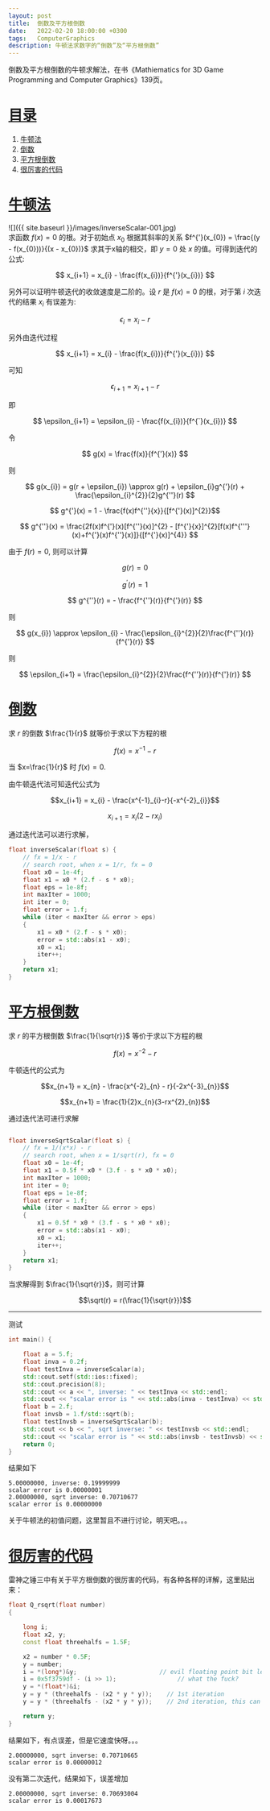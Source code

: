```yaml
---
layout: post
title:  倒数及平方根倒数
date:   2022-02-20 18:00:00 +0300
tags:   ComputerGraphics
description: 牛顿法求数字的“倒数”及“平方根倒数” 
---
```


倒数及平方根倒数的牛顿求解法，在书《Mathiematics for 3D Game Programming and Computer Graphics》139页。
# [目录](#目录)
1. [牛顿法](#牛顿法)
2. [倒数](#倒数)
3. [平方根倒数](#平方根倒数)
4. [很厉害的代码](#很厉害的代码)

# [牛顿法](#牛顿法)
![]({{ site.baseurl }}/images/inverseScalar-001.jpg)  
求函数 $f(x) = 0$ 的根。对于初始点 $x_{0}$ 根据其斜率的关系 $f^{'}(x_{0}) = \frac{(y - f(x_{0}))}{(x - x_{0})}$ 求其于x轴的相交，即 $y=0$ 处  $x$ 的值。可得到迭代的公式:       

$$ x_{i+1} = x_{i} - \frac{f(x_{i})}{f^{'}(x_{i})} $$       

另外可以证明牛顿迭代的收敛速度是二阶的。设 $r$ 是 $f(x) = 0$ 的根，对于第 $i$ 次迭代的结果 $x_{i}$ 有误差为:       

$$ \epsilon_{i} = x_{i} - r $$      

另外由迭代过程      

$$ x_{i+1} = x_{i} - \frac{f(x_{i})}{f^{'}(x_{i})} $$  

可知      

$$ \epsilon_{i+1} = x_{i+1} - r $$       

即       

$$ \epsilon_{i+1} = \epsilon_{i} - \frac{f(x_{i})}{f^{`}(x_{i})} $$       

令     

$$ g(x) = \frac{f(x)}{f^{'}(x)} $$      

则       

$$ g(x_{i}) = g(r + \epsilon_{i}) \approx g(r) + \epsilon_{i}g^{'}(r) + \frac{\epsilon_{i}^{2}}{2}g^{''}(r) $$    

$$ g^{'}(x) = 1 - \frac{f(x)f^{''}{x}}{[f^{'}(x)]^{2}}$$      

$$ g^{''}(x) = \frac{2f(x)f^{'}(x)[f^{''}(x)]^{2} - [f^{'}{x}]^{2}[f(x)f^{'''}(x)+f^{'}(x)f^{''}(x)]}{[f^{'}(x)]^{4}} $$       

由于 $f(r)=0$, 则可以计算        

$$ g(r) = 0 $$     

$$ g^{'}(r) = 1 $$      

$$ g^{''}(r) = - \frac{f^{''}(r)}{f^{'}(r)} $$      

则      

$$ g(x_{i}) \approx \epsilon_{i} - \frac{\epsilon_{i}^{2}}{2}\frac{f^{''}(r)}{f^{'}(r)} $$      

则      

$$ \epsilon_{i+1} = \frac{\epsilon_{i}^{2}}{2}\frac{f^{''}(r)}{f^{'}(r)} $$      

# [倒数](#倒数)

求 $r$ 的倒数 $\frac{1}{r}$ 就等价于求以下方程的根      

$$f(x)=x^{-1} - r$$      

当 $x=\frac{1}{r}$ 时 $f(x) = 0$.       

由牛顿迭代法可知迭代公式为      

$$x_{i+1} = x_{i} - \frac{x^{-1}_{i}-r}{-x^{-2}_{i}}$$       

$$x_{i+1} = x_{i}(2-rx_{i})$$      

通过迭代法可以进行求解，
```cpp
float inverseScalar(float s) {
	// fx = 1/x - r
	// search root, when x = 1/r, fx = 0
	float x0 = 1e-4f;
	float x1 = x0 * (2.f - s * x0);
	float eps = 1e-8f;
	int maxIter = 1000;
	int iter = 0;
	float error = 1.f;
	while (iter < maxIter && error > eps)
	{
		x1 = x0 * (2.f - s * x0);
		error = std::abs(x1 - x0);
		x0 = x1;
		iter++;
	}
	return x1;
}
```
# [平方根倒数](#平方根倒数)

求 $r$ 的平方根倒数 $\frac{1}{\sqrt{r}}$ 等价于求以下方程的根     

$$f(x) = x^{-2} - r$$     

牛顿迭代的公式为    

$$x_{n+1} = x_{n} - \frac{x^{-2}_{n} - r}{-2x^{-3}_{n}}$$       

$$x_{n+1} = \frac{1}{2}x_{n}(3-rx^{2}_{n})$$       

通过迭代法可进行求解
```cpp

float inverseSqrtScalar(float s) {
	// fx = 1/(x*x) - r
	// search root, when x = 1/sqrt(r), fx = 0
	float x0 = 1e-4f;
	float x1 = 0.5f * x0 * (3.f - s * x0 * x0);
	int maxIter = 1000;
	int iter = 0;
	float eps = 1e-8f;
	float error = 1.f;
	while (iter < maxIter && error > eps)
	{
		x1 = 0.5f * x0 * (3.f - s * x0 * x0);
		error = std::abs(x1 - x0);
		x0 = x1;
		iter++;
	}
	return x1;
}
```
当求解得到 $\frac{1}{\sqrt{r}}$，则可计算      
    
$$\sqrt(r) = r(\frac{1}{\sqrt{r}})$$         

--------------

测试
```cpp
int main() {

	float a = 5.f;
	float inva = 0.2f;
	float testInva = inverseScalar(a);
	std::cout.setf(std::ios::fixed);
	std::cout.precision(8);
	std::cout << a << ", inverse: " << testInva << std::endl;
	std::cout << "scalar error is " << std::abs(inva - testInva) << std::endl;
	float b = 2.f;
	float invsb = 1.f/std::sqrt(b);
	float testInvsb = inverseSqrtScalar(b);
	std::cout << b << ", sqrt inverse: " << testInvsb << std::endl;
	std::cout << "scalar error is " << std::abs(invsb - testInvsb) << std::endl;
	return 0;
}
```
结果如下
```
5.00000000, inverse: 0.19999999
scalar error is 0.00000001
2.00000000, sqrt inverse: 0.70710677
scalar error is 0.00000000
```
关于牛顿法的初值问题，这里暂且不进行讨论，明天吧。。。
# [很厉害的代码](#很厉害的代码)

雷神之锤三中有关于平方根倒数的很厉害的代码，有各种各样的详解，这里贴出来：
```cpp
float Q_rsqrt(float number)
{

	long i;
	float x2, y;
	const float threehalfs = 1.5F;

	x2 = number * 0.5F;
	y = number;
	i = *(long*)&y;                       // evil floating point bit level hacking
	i = 0x5f3759df - (i >> 1);                 // what the fuck?
	y = *(float*)&i;
	y = y * (threehalfs - (x2 * y * y));    // 1st iteration
	y = y * (threehalfs - (x2 * y * y));    // 2nd iteration, this can be removed

	return y;
}
```
结果如下，有点误差，但是它速度快呀。。。
```
2.00000000, sqrt inverse: 0.70710665
scalar error is 0.00000012
```
没有第二次迭代，结果如下，误差增加
```
2.00000000, sqrt inverse: 0.70693004
scalar error is 0.00017673
```